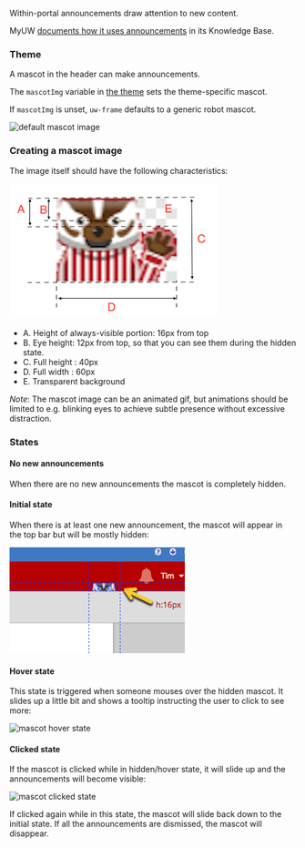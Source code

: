 Within-portal announcements draw attention to new content.

MyUW [documents how it uses announcements](https://kb.wisc.edu/myuw/page.php?id=63903) in its Knowledge Base.

### Theme

A mascot in the header can make announcements.

The `mascotImg` variable in [the theme](theming.md) sets the theme-specific mascot.

If `mascotImg` is unset, `uw-frame` defaults to a generic robot mascot.

![default mascot image](./img/announcement-character.png)

### Creating a mascot image

The image itself should have the following characteristics:

![./img/mascot/mascot-w-comments.png](img/mascot/mascot-w-comments.png)

+ A. Height of always-visible portion: 16px from top
+ B. Eye height: 12px from top, so that you can see them during the hidden state.
+ C. Full height : 40px
+ D. Full width : 60px
+ E. Transparent background

*Note*: The mascot image can be an animated gif, but animations should be limited to e.g. blinking eyes to achieve subtle presence without excessive distraction.

### States

#### No new announcements

When there are no new announcements the mascot is completely hidden.

#### Initial state

When there is at least one new announcement, the mascot will appear in the top bar but will be mostly hidden:

![mascot initial state](./img/mascot/hidden-mascot.png)

#### Hover state

This state is triggered when someone mouses over the hidden mascot. It slides up a little bit and shows a tooltip instructing
the user to click to see more:

![mascot hover state](./img/mascot/hover-mascot.png)

#### Clicked state

If the mascot is clicked while in hidden/hover state, it will slide up and the announcements will become visible:

![mascot clicked state](./img/mascot/presenting-mascot.png)

If clicked again while in this state, the mascot will slide back down to the initial state. If all the announcements are dismissed, the mascot will disappear.

